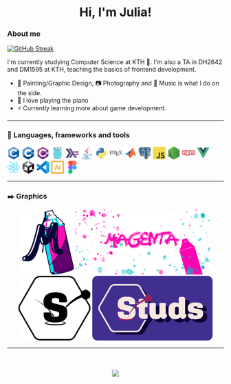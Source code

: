 <a name="readme-top"></a>

<!-- Title and Logo -->
<br/>

<h1 id="header" align="center">
    Hi, I'm Julia!
</h1>

### About me

[![GitHub Streak](http://github-readme-streak-stats.herokuapp.com/?user=ziyi01&theme=transparent&mode=weekly&card_width=500&hide_current_streak=true&hide_longest_streak=true)](https://git.io/streak-stats)

I'm currently studying Computer Science at KTH :school:. I'm also a TA in DH2642 and DM1595 at KTH, teaching the basics of frontend development.

- :art: Painting/Graphic Design, :camera: Photography and :musical_score: Music is what I do on the side.
- :musical_keyboard: I love playing the piano
- :zap: Currently learning more about game development. 

---

### :wrench: Languages, frameworks and tools
<div>
    <img src="https://github.com/devicons/devicon/blob/master/icons/c/c-original.svg" height="30"/>
    <img src="https://github.com/devicons/devicon/blob/master/icons/cplusplus/cplusplus-original.svg" height="30"/>
    <img src="https://github.com/devicons/devicon/blob/master/icons/csharp/csharp-original.svg" height="30"/>
    <img src="https://github.com/devicons/devicon/blob/master/icons/go/go-original.svg" height="30"/>
    <img src="https://github.com/devicons/devicon/blob/master/icons/haskell/haskell-original.svg" height="30"/>
    <img src="https://github.com/devicons/devicon/blob/master/icons/java/java-original.svg" height="30"/>
    <img src="https://github.com/devicons/devicon/blob/master/icons/python/python-original.svg" height="30"/>
    <img src="https://github.com/devicons/devicon/blob/master/icons/latex/latex-original.svg" height="30"/>
    <img src="https://github.com/devicons/devicon/blob/master/icons/matlab/matlab-original.svg" height="30"/>
    <img src="https://github.com/devicons/devicon/blob/master/icons/postgresql/postgresql-original.svg" height="30"/>
    <img src="https://github.com/devicons/devicon/blob/master/icons/javascript/javascript-original.svg" height="30"/>
    <img src="https://github.com/devicons/devicon/blob/master/icons/nodejs/nodejs-original.svg" height="30"/>
    <img src="https://github.com/devicons/devicon/blob/master/icons/npm/npm-original-wordmark.svg" height="30"/>
    <img src="https://github.com/devicons/devicon/blob/master/icons/vuejs/vuejs-original.svg" height="30"/>
    <img src="https://github.com/devicons/devicon/blob/master/icons/react/react-original.svg" height="30"/>
    <img src="https://github.com/devicons/devicon/blob/master/icons/unity/unity-original.svg" height="30"/>
    <img src="https://github.com/devicons/devicon/blob/master/icons/vscode/vscode-original.svg" height="30"/>
    <img src="https://github.com/devicons/devicon/blob/master/icons/illustrator/illustrator-line.svg" height="30"/>
    <img src="https://github.com/devicons/devicon/blob/master/icons/figma/figma-original.svg" height="30"/>
</div>

---

### :black_nib: Graphics

<div align="center">
    <img src="./art/Magenta/Logo.png" height="150"/>
    <img src="./art/Magenta/Banner.png" height="150"/>
</div>

<div align="center">
    <img src="./art/STUDS/BW.png" height="150"/>
    <img src="./art/STUDS/Studs-long.png" height="150"/>
</div>

---

<h1 align="center">
    <img src="./duck_binary.gif" height="150"> </br>
</h1>

